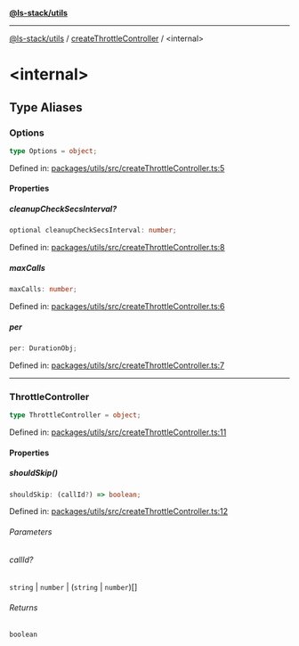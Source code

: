 [**@ls-stack/utils**](../README.md)

---

[@ls-stack/utils](../modules.md) / [createThrottleController](README.md) / \<internal\>

# \<internal\>

## Type Aliases

### Options

```ts
type Options = object;
```

Defined in: [packages/utils/src/createThrottleController.ts:5](https://github.com/lucasols/utils/blob/main/packages/utils/src/createThrottleController.ts#L5)

#### Properties

##### cleanupCheckSecsInterval?

```ts
optional cleanupCheckSecsInterval: number;
```

Defined in: [packages/utils/src/createThrottleController.ts:8](https://github.com/lucasols/utils/blob/main/packages/utils/src/createThrottleController.ts#L8)

##### maxCalls

```ts
maxCalls: number;
```

Defined in: [packages/utils/src/createThrottleController.ts:6](https://github.com/lucasols/utils/blob/main/packages/utils/src/createThrottleController.ts#L6)

##### per

```ts
per: DurationObj;
```

Defined in: [packages/utils/src/createThrottleController.ts:7](https://github.com/lucasols/utils/blob/main/packages/utils/src/createThrottleController.ts#L7)

---

### ThrottleController

```ts
type ThrottleController = object;
```

Defined in: [packages/utils/src/createThrottleController.ts:11](https://github.com/lucasols/utils/blob/main/packages/utils/src/createThrottleController.ts#L11)

#### Properties

##### shouldSkip()

```ts
shouldSkip: (callId?) => boolean;
```

Defined in: [packages/utils/src/createThrottleController.ts:12](https://github.com/lucasols/utils/blob/main/packages/utils/src/createThrottleController.ts#L12)

###### Parameters

###### callId?

`string` | `number` | (`string` \| `number`)[]

###### Returns

`boolean`
